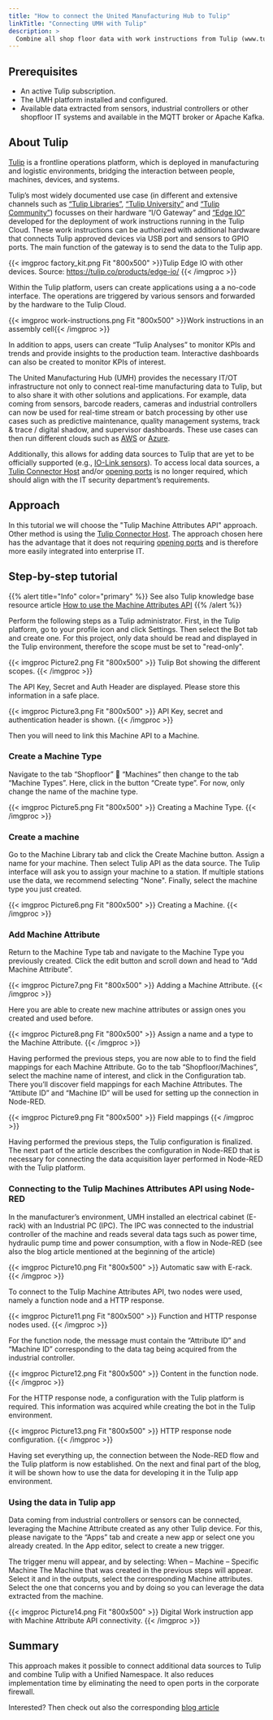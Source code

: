 ```yaml
---
title: "How to connect the United Manufacturing Hub to Tulip"
linkTitle: "Connecting UMH with Tulip"
description: >
  Combine all shop floor data with work instructions from Tulip (www.tulip.co) using the UMH approach. This approach does not require opening ports and additionally allows to deeply integrate Tulip into the shopfloor IT. For more information on the shared value proposition and the use-case please check out also [our blog article](TODO)
---
```


## Prerequisites
-	An active Tulip subscription.
-	The UMH platform installed and configured.
-	Available data extracted from sensors, industrial controllers or other shopfloor IT systems and available in the MQTT broker or Apache Kafka.

## About Tulip

[Tulip](https://www.tulip.co) is a frontline operations platform, which is deployed in manufacturing and logistic environments, bridging the interaction between people, machines, devices, and systems. 

Tulip’s most widely documented use case (in different and extensive channels such as [“Tulip Libraries”](https://tulip.co/library/), [“Tulip University”](https://tulip.co/university/) and [“Tulip Community”](https://community.tulip.co/)) focusses on their hardware “I/O Gateway” and [“Edge IO”](https://tulip.co/products/edge-io/) developed for the deployment of work instructions running in the Tulip Cloud. These work instructions can be authorized with additional hardware that connects Tulip approved devices via USB port and sensors to GPIO ports. The main function of the gateway is to send the data to the Tulip app.

{{< imgproc factory_kit.png Fit "800x500" >}}Tulip Edge IO with other devices. Source: https://tulip.co/products/edge-io/ {{< /imgproc >}}

Within the Tulip platform, users can create applications using a a no-code interface. The operations are triggered by various sensors and forwarded by the hardware to the Tulip Cloud.

{{< imgproc work-instructions.png Fit "800x500" >}}Work instructions in an assembly cell{{< /imgproc >}}

In addition to apps, users can create “Tulip Analyses” to monitor KPIs and trends and provide insights to the production team. Interactive dashboards can also be created to monitor KPIs of interest.

The United Manufacturing Hub (UMH) provides the necessary IT/OT infrastructure not only to connect real-time manufacturing data to Tulip, but to also share it with other solutions and applications. For example, data coming from sensors, barcode readers, cameras and industrial controllers can now be used for real-time stream or batch processing by other use cases such as predictive maintenance, quality management systems, track & trace / digital shadow, and supervisor dashboards. These use cases can then run different clouds such as [AWS](/docs/getting-started/usage-in-production/#example-deployment-on-aws-eks) or [Azure](/docs/tutorials/azure/).

Additionally, this allows for adding data sources to Tulip  that are yet to be officially supported (e.g., [IO-Link sensors](/docs/examples/flame-cutting/#light-barriers)). To access local data sources, a [Tulip Connector Host](https://support.tulip.co/en/articles/2221539-introduction-to-tulip-connector-hosts) and/or [opening ports](https://support.tulip.co/en/articles/2259747-networking-requirements-for-a-tulip-cloud-deployment) is no longer required, which should align with the IT security department’s requirements.

## Approach

In this tutorial we will choose the "Tulip Machine Attributes API" approach. Other method is using the [Tulip Connector Host](https://support.tulip.co/en/articles/2221539-introduction-to-tulip-connector-hosts). The approach chosen here has the advantage that it does not requiring [opening ports](https://support.tulip.co/en/articles/2259747-networking-requirements-for-a-tulip-cloud-deployment) and is therefore more easily integrated into enterprise IT.

## Step-by-step tutorial

{{% alert title="Info" color="primary" %}}
See also Tulip knowledge base resource article [How to use the Machine Attributes API](https://support.tulip.co/en/articles/5007794-how-to-use-the-machine-attributes-api)
{{% /alert %}}

Perform the following steps as a Tulip administrator. First, in the Tulip platform, go to your profile icon and click Settings. Then select the Bot tab and create one. For this project, only data should be read and displayed in the Tulip environment, therefore the scope must be set to "read-only".
 
{{< imgproc Picture2.png Fit "800x500" >}}
Tulip Bot showing the different scopes.
{{< /imgproc >}}

The API Key, Secret and Auth Header are displayed. Please store this information in a safe place.
 
{{< imgproc Picture3.png Fit "800x500" >}}
API Key, secret and authentication header is shown.
{{< /imgproc >}}

Then you will need to link this Machine API to a Machine.

### Create a Machine Type

Navigate to the tab “Shopfloor”  “Machines” then change to the tab “Machine Types”. Here, click in the button “Create type”. For now, only change the name of the machine type. 
 
{{< imgproc Picture5.png Fit "800x500" >}}
Creating a Machine Type.
{{< /imgproc >}}

### Create a machine

Go to the Machine Library tab and click the Create Machine button. Assign a name for your machine. Then select Tulip API as the data source. The Tulip interface will ask you to assign your machine to a station. If multiple stations use the data, we recommend selecting "None". Finally, select the machine type you just created.
 
{{< imgproc Picture6.png Fit "800x500" >}}
Creating a Machine.
{{< /imgproc >}}

### Add Machine Attribute

Return to the Machine Type tab and navigate to the Machine Type you previously created. Click the edit button and scroll down and head to “Add Machine Attribute”.
 
{{< imgproc Picture7.png Fit "800x500" >}}
Adding a Machine Attribute.
{{< /imgproc >}}

Here you are able to create new machine attributes or assign ones you created and used before.
 
{{< imgproc Picture8.png Fit "800x500" >}}
Assign a name and a type to the Machine Attribute.
{{< /imgproc >}}

Having performed the previous steps, you are now able to to find the field mappings for each Machine Attribute. Go to the tab “Shopfloor/Machines”, select the machine name of interest, and click in the Configuration tab. There you’ll discover field mappings for each Machine Attributes. The “Attibute ID” and “Machine ID” will be used for setting up the connection in Node-RED.
 
{{< imgproc Picture9.png Fit "800x500" >}}
Field mappings
{{< /imgproc >}}

Having performed the previous steps, the Tulip configuration is finalized. The next part of the article describes the configuration in Node-RED that is necessary for connecting the data acquisition layer performed in Node-RED with the Tulip platform. 

### Connecting to the Tulip Machines Attributes API using Node-RED

In the manufacturer’s environment, UMH installed an electrical cabinet (E-rack) with an Industrial PC (IPC). The IPC was connected to the industrial controller of the machine and reads several data tags such as power time, hydraulic pump time and power consumption, with a flow in Node-RED (see also the blog article mentioned at the beginning of the article)
 
{{< imgproc Picture10.png Fit "800x500" >}}
Automatic saw with E-rack.
{{< /imgproc >}}

To connect to the Tulip Machine Attributes API, two nodes were used, namely a function node and a HTTP response. 
 
{{< imgproc Picture11.png Fit "800x500" >}}
Function and HTTP response nodes used.
{{< /imgproc >}}

For the function node, the message must contain the “Attribute ID” and “Machine ID” corresponding to the data tag being acquired from the industrial controller.
 
{{< imgproc Picture12.png Fit "800x500" >}}
Content in the function node.
{{< /imgproc >}}

For the HTTP response node, a configuration with the Tulip platform is required. This information was acquired while creating the bot in the Tulip environment.
 
{{< imgproc Picture13.png Fit "800x500" >}}
HTTP response node configuration.
{{< /imgproc >}}

Having set everything up, the connection between the Node-RED flow and the Tulip platform is now established. On the next and final part of the blog, it will be shown how to use the data for developing it in the Tulip app environment.

### Using the data in Tulip app
Data coming from industrial controllers or sensors can be connected, leveraging the Machine Attribute created as any other Tulip device. For this, please navigate to the “Apps” tab and create a new app or select one you already created.
 In the App editor, select to create a new trigger. 
 
The trigger menu will appear, and by selecting:
When – Machine – Specific Machine
The  Machine that was created in the previous steps will appear. Select it and in the outputs, select the corresponding Machine attributes. Select the one that concerns you and by doing so you can leverage  the data extracted from the machine.

{{< imgproc Picture14.png Fit "800x500" >}}
Digital Work instruction app with Machine Attribute API connectivity.
{{< /imgproc >}}

## Summary

This approach makes it possible to connect additional data sources to Tulip and combine Tulip with a Unified Namespace. It also reduces implementation time by eliminating the need to open ports in the corporate firewall.

Interested? Then check out also the corresponding [blog article](TODO)
